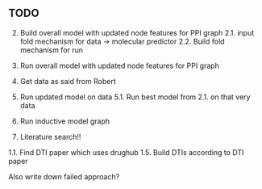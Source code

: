 ## TODO

2. Build overall model with updated node features for PPI graph 
2.1. input fold mechanism for data -> molecular predictor
2.2. Build fold mechanism for run
3. Run overall model with updated node features for PPI graph 
4. Get data as said from Robert
5. Run updated model on data
5.1. Run best model from 2.1. on that very data
6. Run inductive model graph


7. Literature search!! 


1.1. Find DTI paper which uses drughub
1.5. Build DTIs according to DTI paper 

Also write down failed approach?


